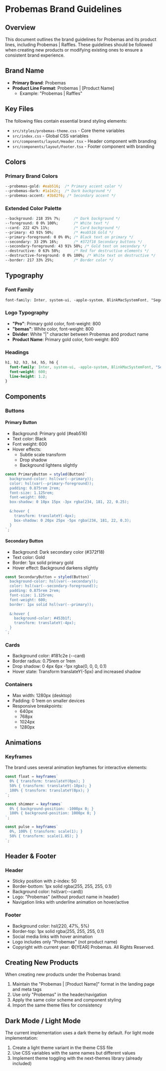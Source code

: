 # Probemas Brand Guidelines

## Overview
This document outlines the brand guidelines for Probemas and its product lines, including Probemas | Raffles. These guidelines should be followed when creating new products or modifying existing ones to ensure a consistent brand experience.

## Brand Name
- **Primary Brand**: Probemas
- **Product Line Format**: Probemas | [Product Name]
  - Example: "Probemas | Raffles"

## Key Files
The following files contain essential brand styling elements:
- `src/styles/probemas-theme.css` - Core theme variables
- `src/index.css` - Global CSS variables
- `src/components/layout/Header.tsx` - Header component with branding
- `src/components/layout/Footer.tsx` - Footer component with branding

## Colors

### Primary Brand Colors
```css
--probemas-gold: #eab516;  /* Primary accent color */
--probemas-dark: #1a1e2c;  /* Dark background */
--probemas-accent: #3b82f6; /* Secondary accent */
```

### Extended Color Palette
```css
--background: 218 35% 7%;      /* Dark background */
--foreground: 0 0% 100%;       /* White text */
--card: 222 42% 11%;           /* Card background */
--primary: 43 91% 50%;         /* #eab516 Gold */
--primary-foreground: 0 0% 0%; /* Black text on primary */
--secondary: 33 29% 16%;       /* #372f18 Secondary buttons */
--secondary-foreground: 43 91% 50%; /* Gold text on secondary */
--destructive: 0 63% 50%;      /* Red for destructive elements */
--destructive-foreground: 0 0% 100%; /* White text on destructive */
--border: 217 33% 25%;         /* Border color */
```

## Typography

### Font Family
```css
font-family: Inter, system-ui, -apple-system, BlinkMacSystemFont, "Segoe UI", Roboto, "Helvetica Neue", Arial, sans-serif;
```

### Logo Typography
- **"Pro"**: Primary gold color, font-weight: 800
- **"bemas"**: White color, font-weight: 800
- **Divider**: White "|" character between Probemas and product name
- **Product Name**: Primary gold color, font-weight: 800

### Headings
```css
h1, h2, h3, h4, h5, h6 {
  font-family: Inter, system-ui, -apple-system, BlinkMacSystemFont, "Segoe UI", Roboto, "Helvetica Neue", Arial, sans-serif;
  font-weight: 600;
  line-height: 1.2;
}
```

## Components

### Buttons

#### Primary Button
- Background: Primary gold (#eab516)
- Text color: Black
- Font weight: 600
- Hover effects:
  - Subtle scale transform
  - Drop shadow
  - Background lightens slightly

```jsx
const PrimaryButton = styled(Button)`
  background-color: hsl(var(--primary));
  color: hsl(var(--primary-foreground));
  padding: 0.875rem 2rem;
  font-size: 1.125rem;
  font-weight: 600;
  box-shadow: 0 10px 15px -3px rgba(234, 181, 22, 0.25);
  
  &:hover {
    transform: translateY(-4px);
    box-shadow: 0 20px 25px -5px rgba(234, 181, 22, 0.3);
  }
`;
```

#### Secondary Button
- Background: Dark secondary color (#372f18)
- Text color: Gold
- Border: 1px solid primary gold
- Hover effect: Background darkens slightly

```jsx
const SecondaryButton = styled(Button)`
  background-color: hsl(var(--secondary));
  color: hsl(var(--secondary-foreground));
  padding: 0.875rem 2rem;
  font-size: 1.125rem;
  font-weight: 600;
  border: 1px solid hsl(var(--primary));
  
  &:hover {
    background-color: #453b1f;
    transform: translateY(-4px);
  }
`;
```

### Cards
- Background color: #181c2e (--card)
- Border radius: 0.75rem or 1rem
- Drop shadow: 0 4px 6px -1px rgba(0, 0, 0, 0.1)
- Hover state: Transform translateY(-5px) and increased shadow

### Containers
- Max width: 1280px (desktop)
- Padding: 0 1rem on smaller devices
- Responsive breakpoints:
  - 640px
  - 768px
  - 1024px
  - 1280px

## Animations

### Keyframes
The brand uses several animation keyframes for interactive elements:

```jsx
const float = keyframes`
  0% { transform: translateY(0px); }
  50% { transform: translateY(-10px); }
  100% { transform: translateY(0px); }
`;

const shimmer = keyframes`
  0% { background-position: -1000px 0; }
  100% { background-position: 1000px 0; }
`;

const pulse = keyframes`
  0%, 100% { transform: scale(1); }
  50% { transform: scale(1.05); }
`;
```

## Header & Footer

### Header
- Sticky position with z-index: 50
- Border-bottom: 1px solid rgba(255, 255, 255, 0.1)
- Background color: hsl(var(--card))
- Logo: "Probemas" (without product name in header)
- Navigation links with underline animation on hover/active

### Footer
- Background color: hsl(220, 47%, 5%)
- Border-top: 1px solid rgba(255, 255, 255, 0.1)
- Social media links with hover animation
- Logo includes only "Probemas" (not product name)
- Copyright with current year: ©[YEAR] Probemas. All Rights Reserved.

## Creating New Products
When creating new products under the Probemas brand:

1. Maintain the "Probemas | [Product Name]" format in the landing page and meta tags
2. Use only "Probemas" in the header/navigation
3. Apply the same color scheme and component styling
4. Import the same theme files for consistency

## Dark Mode / Light Mode
The current implementation uses a dark theme by default. For light mode implementation:

1. Create a light theme variant in the theme CSS file
2. Use CSS variables with the same names but different values
3. Implement theme toggling with the next-themes library (already included) 